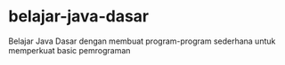 # belajar-java-dasar
Belajar Java Dasar dengan membuat program-program sederhana untuk memperkuat basic pemrograman
